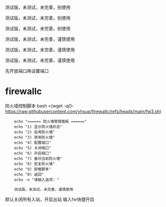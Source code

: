 测试版，未测试，未完善，别使用

测试版，未测试，未完善，别使用

测试版，未测试，未完善，别使用

测试版，未测试，未完善，谨慎使用

测试版，未测试，未完善，谨慎使用

测试版，未测试，未完善，谨慎使用

先开放端口再设置端口

# firewallc
防火墙控制脚本
bash <(wget -qO- https://raw.githubusercontent.com/yhsup/firewallc/refs/heads/main/fw3.sh)

        echo "====== 防火墙管理面板 ======"
        echo "1) 显示防火墙状态"
        echo "2) 启用防火墙"
        echo "3) 禁用防火墙"
        echo "4) 配置端口"
        echo "5) 关闭端口"
        echo "6) 开启端口"
        echo "7) 备份当前防火墙"
        echo "8) 恢复防火墙"
        echo "9) 卸载脚本"
        echo "0) 返回"
        echo -n "请输入选项: "

        测试版，未测试，未完善，谨慎使用
默认关闭所有入站，开启出站
输入fw快捷开启
